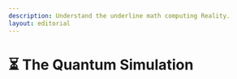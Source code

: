 ```yaml
---
description: Understand the underline math computing Reality.
layout: editorial
---
```


# ⏳ The Quantum Simulation

